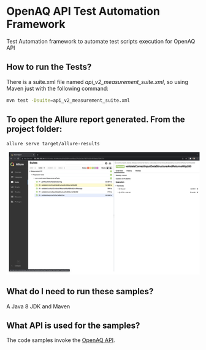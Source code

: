 # OpenAQ API Test Automation Framework
Test Automation framework to automate test scripts execution for OpenAQ API

How to run the Tests?
---
There is a suite.xml file named *api_v2_measurement_suite.xml*, so using Maven just with the following command: 

```sh
mvn test -Dsuite=api_v2_measurement_suite.xml
```
To open the Allure report generated. From the project folder:
---
```sh
allure serve target/allure-results
```
![Allure report](allure_report.png "Allure report")

What do I need to run these samples?
---
A Java 8 JDK and Maven

What API is used for the samples?
---
The code samples invoke the [OpenAQ API](https://docs.openaq.org/).

